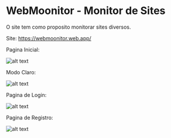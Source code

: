 # WebMoonitor - Monitor de Sites

O site tem como proposito monitorar sites diversos.

Site: https://webmoonitor.web.app/

Pagina Inicial:

![alt text](https://i.imgur.com/Y6jEuKF.png)

Modo Claro:

![alt text](https://i.imgur.com/fumHHeN.png)

Pagina de Login: 

![alt text](https://i.imgur.com/4xKaQl2.png)

Pagina de Registro: 

![alt text](https://i.imgur.com/6QhJugU.png)
